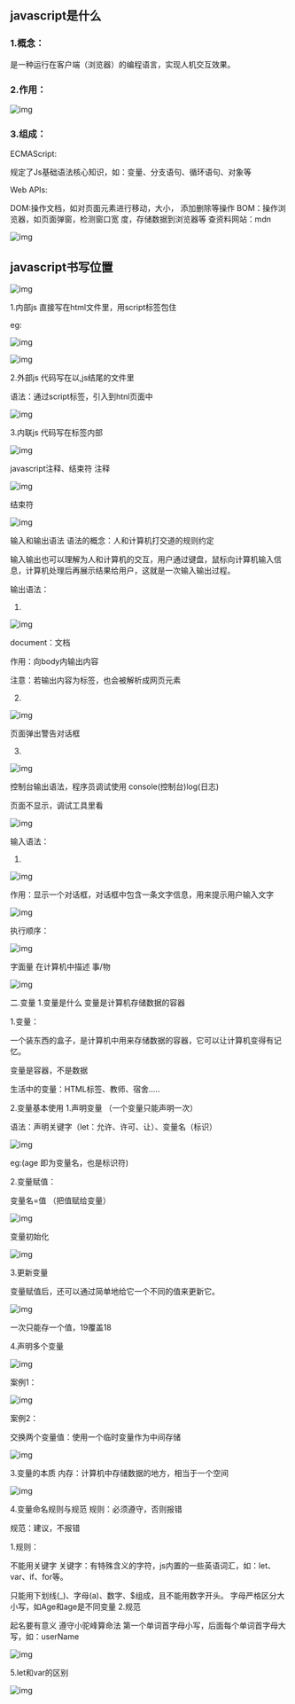 ## javascript是什么

### 1.概念：

是一种运行在客户端（浏览器）的编程语言，实现人机交互效果。

### 2.作用：

![img](https://img-blog.csdnimg.cn/img_convert/d1ba314196bc541bcf4763082145992e.png)

### 3.组成：

ECMAScript:

规定了Js基础语法核心知识，如：变量、分支语句、循环语句、对象等

Web APIs:

DOM:操作文档，如对页面元素进行移动，大小， 添加删除等操作
BOM：操作浏览器，如页面弹窗，检测窗口宽 度，存储数据到浏览器等
查资料网站：mdn

![img](https://img-blog.csdnimg.cn/img_convert/1ca8f94f2b378dee7b204b47d5df5853.png)

## javascript书写位置

![img](https://img-blog.csdnimg.cn/img_convert/9dcf8f755cd69179856631aac40f719c.png)


1.内部js
直接写在html文件里，用script标签包住

eg:

![img](https://img-blog.csdnimg.cn/img_convert/0f05fe4a7472c58ad88c3a0b06f8289d.png)

![img](https://img-blog.csdnimg.cn/img_convert/5e2aad686cdfcb1716855cd84793bf4d.png)

2.外部js
代码写在以,js结尾的文件里

语法：通过script标签，引入到htnl页面中

![img](https://img-blog.csdnimg.cn/img_convert/770f6d9d28241b6b5c68b66f98b98dc6.png)



3.内联js
代码写在标签内部

![img](https://img-blog.csdnimg.cn/img_convert/c80df4e0fdae82c685e979bb8055ba34.png)

javascript注释、结束符
注释

![img](https://img-blog.csdnimg.cn/img_convert/5e60791ae3db45f0bd02492108e49e43.png)

结束符

![img](https://img-blog.csdnimg.cn/img_convert/dd8e7e9500234ea199da620cc2d71e29.png)

输入和输出语法
语法的概念：人和计算机打交道的规则约定

输入输出也可以理解为人和计算机的交互，用户通过键盘，鼠标向计算机输入信息，计算机处理后再展示结果给用户，这就是一次输入输出过程。

输出语法：

1.

![img](https://img-blog.csdnimg.cn/img_convert/1ec2f1df5f3e847a47c24fe49f4e138d.png)

document：文档

作用：向body内输出内容

注意：若输出内容为标签，也会被解析成网页元素

2.

![img](https://img-blog.csdnimg.cn/img_convert/61004bc95b06bb2a71dad7783061598a.png)

页面弹出警告对话框

3.

![img](https://img-blog.csdnimg.cn/img_convert/61004bc95b06bb2a71dad7783061598a.png)

控制台输出语法，程序员调试使用 console(控制台)log(日志)

页面不显示，调试工具里看

![img](https://img-blog.csdnimg.cn/img_convert/e137d75d6df1649891998981c2d1753b.png)

输入语法：

1.

![img](https://img-blog.csdnimg.cn/img_convert/f6579584481b6bcf6047042eb373945d.png)

作用：显示一个对话框，对话框中包含一条文字信息，用来提示用户输入文字

![img](https://img-blog.csdnimg.cn/img_convert/d6f593977a56828a33be9b2651688f43.png)

执行顺序：

![img](https://img-blog.csdnimg.cn/img_convert/45d259d5e2c91f76059b75f2b22b5c41.png)

字面量
在计算机中描述 事/物

![img](https://img-blog.csdnimg.cn/img_convert/52a9097e6aa196c95fae27ab7e1e9599.png)

二.变量
1.变量是什么
变量是计算机存储数据的容器

1.变量：

一个装东西的盒子，是计算机中用来存储数据的容器，它可以让计算机变得有记忆。

变量是容器，不是数据

生活中的变量：HTML标签、教师、宿舍.....

2.变量基本使用
1.声明变量 （一个变量只能声明一次）

语法：声明关键字（let：允许、许可、让）、变量名（标识）

![img](https://img-blog.csdnimg.cn/img_convert/141f9ca10473ddcd0457980bd414c693.png)

eg:(age 即为变量名，也是标识符)

2.变量赋值：

变量名=值 （把值赋给变量）

![img](https://img-blog.csdnimg.cn/img_convert/5d9ea76ee444339cffcc673a8734efa6.png)

变量初始化

![img](https://img-blog.csdnimg.cn/img_convert/d25683947c93cf96a202fa2fedf99902.png)

3.更新变量

变量赋值后，还可以通过简单地给它一个不同的值来更新它。

![img](https://img-blog.csdnimg.cn/img_convert/a3043316149fa0f59939a480779a2ee2.png)

一次只能存一个值，19覆盖18

4.声明多个变量

![img](https://img-blog.csdnimg.cn/img_convert/6c232213ff56063c6630c6ebbf9dede3.png)

案例1：

![img](https://img-blog.csdnimg.cn/img_convert/e912881b18a5c2628552f0b51d007307.png)

案例2：

交换两个变量值：使用一个临时变量作为中间存储

![img](https://img-blog.csdnimg.cn/img_convert/9f06454f482f076090723602cb479045.png)

3.变量的本质
内存：计算机中存储数据的地方，相当于一个空间

![img](https://img-blog.csdnimg.cn/img_convert/95d2532e4b412125e256e2402b40eb23.png)

4.变量命名规则与规范
规则：必须遵守，否则报错

规范：建议，不报错

1.规则：

不能用关键字
关键字：有特殊含义的字符，js内置的一些英语词汇，如：let、var、if、for等。

只能用下划线(_)、字母(a)、数字、$组成，且不能用数字开头。
字母严格区分大小写，如Age和age是不同变量
2.规范

起名要有意义
遵守小驼峰算命法
第一个单词首字母小写，后面每个单词首字母大写，如：userName

![img](https://img-blog.csdnimg.cn/img_convert/01c192993cd78efe2071b7d1d9331cce.png)

5.let和var的区别

![img](https://img-blog.csdnimg.cn/img_convert/eadf9f40a41913bbcaf99616cc1ce2a5.png)